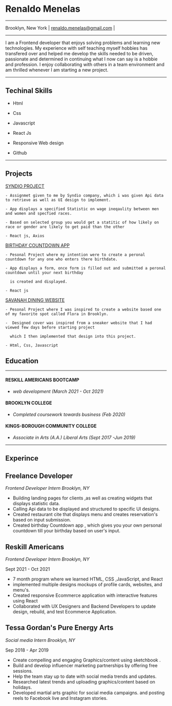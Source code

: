 # Renaldo Menelas

---
Brooklyn, New York  | renaldo.menelas@gmail.com |

---

I am a Frontend developer that enjoys solving problems and learning new technologies. My experience with self teaching myself hobbies has transfered over and helped me develop the skills needed to be driven, passionate and determined in continuing what I now can say is a hobbie and profession. I enjoy collaborating with others in a team environment and am thrilled whenever I am starting a new project. 

---

## Techinal Skills 

- Html

- Css

- Javascript

- React Js

- Responsive Web design

- Github

---
## Projects

 <a href="https://github.com/RenaldoMenelas/Syndio-Test" > SYNDIO PROJECT </a>
 
 <p>
  
  ```
  - Assignmet given to me by Syndio company, which i was given Api data to retrieve as well as UI design to implement.
  
  - App displays a specified Statistic on wage ineqaulity between men and women and specfied races.
  
  - Based on selected group you would get a statitic of how likely on race or gender are likely to get paid than the other
  
  - React js, Axios
  ```
  </p>
  
   <a href="https://github.com/RenaldoMenelas/countdown-app" > BIRTHDAY COUNTDOWN APP </a>
   
   <p>
  
  ```
  - Pesonal Project where my intention were to create a peronal countdown for any one who enters there birthdate.
  
  - App displays a form, once form is filled out and submitted a peronal countdown until your next birthday
    
    is created and displayed.
  
  - React js
  ```
  </p>
  
  <a href="https://github.com/RenaldoMenelas/SavanahDining" > SAVANAH DINING WEBSITE </a>
  
  <p>
  
  ```
  - Pesonal Project where I was inspired to create a website based one of my favorite spot called Flora in Brooklyn.
  
  -  Designed cover was inspired from a sneaker website that I had viewed few days before starting project
    
    which I then implemented that design into this project.
  
  - Html, Css, Javascript
  ```
  </p> 
  
  ## Education
    
  ---
  #### RESKILL AMERICANS BOOTCAMP
 - *web development (March 2021 - Oct 2021)*
  
  
  #### BROOKLYN COLLEGE
 - *Completed coursework towards business (Feb 2020)*
  
  #### KINGS-BOROUGH COMMUNITY COLLEGE
 - *Associate in Arts (A.A.) Liberal Arts (Sept 2017 -Jun 2019)*
---

## Experince 

## Freelance Developer

*Frontend Developer Intern Brooklyn, NY*

- Building landing pages for clients ,as well as creating widgets that displays statistic data. 
- Calling Api data to be displayed and structured to specific UI designs.
- Created restaurant cite that displays menu and creates reservation's based on input submission.
- Created birthday Countdown app , which gives you your own personal countdown till your birthday based on user's input.


## Reskill Americans 

  *Frontend Developer Intern Brooklyn, NY*
 
 Sept 2021 - Oct 2021
- 7 month program where we learned HTML, CSS ,JavaScript, and React
- implemented multiple designs mockups of profile cards, websites, and menu's.
- Created responsive Ecommerce application with interactive features using React
- Collaborated with UX Designers and Backend Developers to update design, rebuild, and test Ecommerce
Application.

## Tessa Gordan's Pure Energy Arts
   *Social media Intern Brooklyn, NY*

Sep 2018 - Apr 2019
- Create compelling and engaging Graphics/content using sketchbook .
- Build and develop influencer marketing partnerships by offering free sessions.
-  Help the team stay up to date with social media trends and updates.
- Researched latest trends and uploading graphics/content based on holidays.
- Developed martial arts graphic for social media campaigns. and posting reels to Facebook live and Instagram
stories.





  
    
     
  
  
  
  
  
  
  
  
